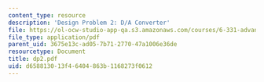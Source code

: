 ```yaml
---
content_type: resource
description: 'Design Problem 2: D/A Converter'
file: https://ol-ocw-studio-app-qa.s3.amazonaws.com/courses/6-331-advanced-circuit-techniques-spring-2002/d658813013f46404863b1168273f0612_dp2.pdf
file_type: application/pdf
parent_uid: 3675e13c-ad05-7b71-2770-47a1006e36de
resourcetype: Document
title: dp2.pdf
uid: d6588130-13f4-6404-863b-1168273f0612
---
```

